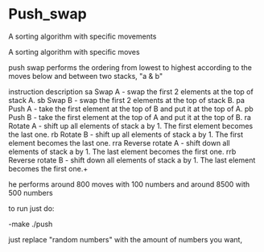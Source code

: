 # Push_swap
A sorting algorithm with specific movements



A sorting algorithm with specific moves

push swap performs the ordering from lowest to highest according to the moves below and between two stacks, "a & b"

instruction
description
sa
Swap A - swap the first 2 elements at the top of stack A.
sb
Swap B - swap the first 2 elements at the top of stack B.
pa
Push A - take the first element at the top of B and put it at the top of A.
pb
Push B - take the first element at the top of A and put it at the top of B.
ra
Rotate A - shift up all elements of stack a by 1. The first element becomes the last one.
rb
Rotate B - shift up all elements of stack a by 1. The first element becomes the last one.
rra
Reverse rotate A - shift down all elements of stack a by 1. The last element becomes the first one.
rrb
Reverse rotate B - shift down all elements of stack a by 1. The last element becomes the first one.+


he performs around 800 moves with 100 numbers and around 8500 with 500 numbers


to run just do:

-make
./push <random numbers>

just replace "random numbers" with the amount of numbers you want,
